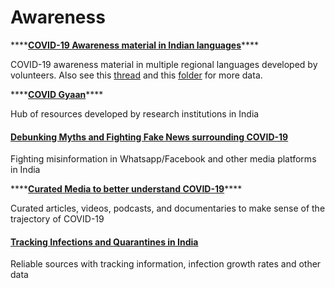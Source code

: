 # Awareness

\*\*\*\*[**COVID-19 Awareness material in Indian languages**](https://drive.google.com/drive/u/0/folders/17Z8sgRPnMzaSECZylL6FV8sPmocMYONY)\*\*\*\*

COVID-19 awareness material in multiple regional languages developed by volunteers. Also see this [thread](https://www.reddit.com/r/india/comments/fo0xj9/coronavirus_covid19_multilingual_resources_wiki/) and this [folder](https://drive.google.com/drive/folders/1pSbXAkJ0UuDIhL2qwi_Ern0cxRrP5z6c?fbclid=IwAR37lXHrodXxdxqoIxvBySmsz-XjTnpTtq91pjLOifPBlqOywX61Zo7LKM4) for more data.

\*\*\*\*[**COVID Gyaan**](https://covid-gyan.in/home)\*\*\*\*

Hub of resources developed by research institutions in India

#### [Debunking Myths and Fighting Fake News surrounding COVID-19](https://docs.google.com/document/d/1LkauFER9JQrTBoI2EwxSHBk5ioh6v9bKCmNGF_OfR0k/edit)

Fighting misinformation in Whatsapp/Facebook and other media platforms in India

\*\*\*\*[**Curated Media to better understand COVID-19**](https://docs.google.com/document/d/16PORk_ADN6Xs8TFcV3KGg8NEptNHYnFLA8OyOuwL9ik/edit?usp=sharing)\*\*\*\*

Curated articles, videos, podcasts, and documentaries to make sense of the trajectory of COVID-19

#### [Tracking Infections and Quarantines in India](https://docs.google.com/spreadsheets/d/1bY0qMWlMI5CUqOSSwhH--hlB8xYwr_6ZGKXgpsI2Z1c/edit#gid=18626034)

Reliable sources with tracking information, infection growth rates and other data



